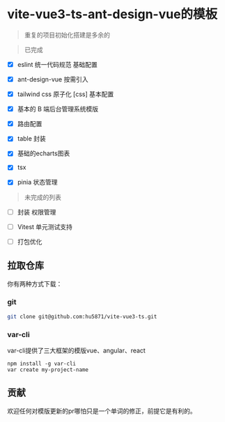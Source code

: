 # vite-vue3-ts-ant-design-vue的模板

> 重复的项目初始化搭建是多余的



> 已完成

- [x] eslint 统一代码规范  基础配置
- [x] ant-design-vue 按需引入
- [x] tailwind css 原子化 [css]  基本配置
- [x] 基本的 B 端后台管理系统模版 
- [x] 路由配置
- [x] table 封装
- [x] 基础的echarts图表
- [x] tsx
- [x] pinia  状态管理
 

> 未完成的列表

- [ ] 封装  权限管理
- [ ] Vitest 单元测试支持
- [ ] 打包优化


## 拉取仓库

你有两种方式下载：

### git

```bash
git clone git@github.com:hu5871/vite-vue3-ts.git
```



### var-cli

var-cli提供了三大框架的模版vue、angular、react

```
npm install -g var-cli
var create my-project-name
```



## 贡献

欢迎任何对模版更新的pr哪怕只是一个单词的修正，前提它是有利的。

